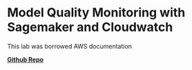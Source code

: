 # Model Quality Monitoring with Sagemaker and Cloudwatch

This lab was borrowed AWS documentation

[**Github Repo**](https://github.com/aws/amazon-sagemaker-examples/tree/main/sagemaker_model_monitor/model_quality)

